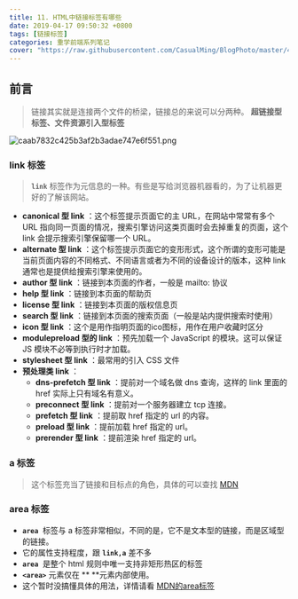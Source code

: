 ```yaml
---
title: 11. HTML中链接标签有哪些
date: 2019-04-17 09:50:32 +0800
tags: [链接标签]
categories: 重学前端系列笔记
cover: "https://raw.githubusercontent.com/CasualMing/BlogPhoto/master/448e-a3d39dead9ff2d33.jpeg"
---
```

<a name="ZCbTT"></a>
## 前言
> 链接其实就是连接两个文件的桥梁，链接总的来说可以分两种。 **超链接型标签、文件资源引入型标签** 

![caab7832c425b3af2b3adae747e6f551.png](https://raw.githubusercontent.com/CasualMing/BlogPhoto/master/13f101b6.png)
<a name="1e199231"></a>
### link 标签
> **`link`** 标签作为元信息的一种。有些是写给浏览器机器看的，为了让机器更好的了解该网站。

- **canonical 型 link** ：这个标签提示页面它的主 URL，在网站中常常有多个 URL 指向同一页面的情况，搜索引擎访问这类页面时会去掉重复的页面，这个 link 会提示搜索引擎保留哪一个 URL。
- **alternate 型 link** ：这个标签提示页面它的变形形式，这个所谓的变形可能是当前页面内容的不同格式、不同语言或者为不同的设备设计的版本，这种 link 通常也是提供给搜索引擎来使用的。
- **author 型 link** ：链接到本页面的作者，一般是 mailto: 协议
- **help 型 link** ：链接到本页面的帮助页
- **license 型 link** ：链接到本页面的版权信息页
- **search 型 link** ：链接到本页面的搜索页面（一般是站内提供搜索时使用）
- **icon 型 link** ：这个是用作指明页面的ico图标，用作在用户收藏时区分
- **modulepreload 型的 link** ：预先加载一个 JavaScript 的模块。这可以保证 JS 模块不必等到执行时才加载。
- **stylesheet 型 link** ：最常用的引入 CSS 文件
- **预处理类 link** ：
  - **dns-prefetch 型 link** ：提前对一个域名做 dns 查询，这样的 link 里面的 href 实际上只有域名有意义。
  - **preconnect 型 link** ：提前对一个服务器建立 tcp 连接。
  - **prefetch 型 link** ：提前取 href 指定的 url 的内容。
  - **preload 型 link** ：提前加载 href 指定的 url。
  - **prerender 型 link** ：提前渲染 href 指定的 url。
<a name="48e042c7"></a>
### a 标签
> 这个标签充当了链接和目标点的角色，具体的可以查找 [MDN](https://developer.mozilla.org/zh-CN/docs/Web/HTML/Element/a)

<a name="ac9eaf18"></a>
### area 标签

- **`area`**  标签与 a 标签非常相似，不同的是，它不是文本型的链接，而是区域型的链接。
- 它的属性支持程度，跟 **`link,a`** 差不多
- **`area`**  是整个 html 规则中唯一支持非矩形热区的标签
- **`<area>`** 元素仅在 **<map> **元素内部使用。
- 这个暂时没搞懂具体的用法，详情请看 [MDN的area标签](https://developer.mozilla.org/zh-CN/docs/Web/HTML/Element/area)


